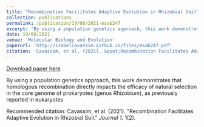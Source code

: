 ```yaml
---
title: "Recombination Facilitates Adaptive Evolution in Rhizobial Soil"
collection: publications
permalink: /publication/19/08/2021-msab247
excerpt: 'By using a population genetics approach, this work demonstrates that homologous recombination directly impacts the efficacy of natural selection in the core genome of prokaryotes (genus Rhizobium), as previously reported in eukaryotes'
date: 19/08/2021
venue: 'Molecular Biology and Evolution'
paperurl: 'http://izabelcavassim.github.io/files/msab247.pdf'
citation: 'Cavassim, et al. (2021). &quot;Recombination Facilitates Adaptive Evolution in Rhizobial Soil.&quot; <i>Journal 1</i>. 1(2).'
---
```


<a href='http://izabelcavassim.github.io/files/msab247.pdf'>Download paper here</a>

By using a population genetics approach, this work demonstrates that homologous recombination directly impacts the efficacy of natural selection in the core genome of prokaryotes (genus Rhizobium), as previously reported in eukaryotes

Recommended citation: Cavassim, et al. (2021). "Recombination Facilitates Adaptive Evolution in Rhizobial Soil." <i>Journal 1</i>. 1(2).